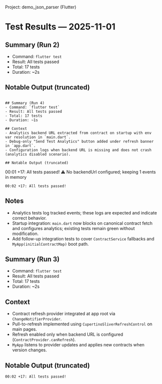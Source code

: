 Project: demo_json_parser (Flutter)
# Test Results — 2025-11-01

## Summary (Run 2)
- Command: `flutter test`
- Result: All tests passed
- Total: 17 tests
- Duration: ~2s

## Notable Output (truncated)
```

## Summary (Run 4)
- Command: `flutter test`
- Result: All tests passed
- Total: 17 tests
- Duration: ~1s

## Context
- Analytics backend URL extracted from contract on startup with env var resolution in `main.dart`.
- Debug-only "Send Test Analytics" button added under refresh banner in `app.dart`.
- Configuration logs when backend URL is missing and does not crash (analytics disabled scenario).

## Notable Output (truncated)
```
00:01 +17: All tests passed!
⚠️ No backendUrl configured; keeping 1 events in memory
```
00:02 +17: All tests passed!
```

## Notes
- Analytics tests log tracked events; these logs are expected and indicate correct behavior.
- Startup integration: `main.dart` now blocks on canonical contract fetch and configures analytics; existing tests remain green without modification.
- Add follow-up integration tests to cover `ContractService` fallbacks and `MyApp(initialContractMap)` boot path.

## Summary (Run 3)
- Command: `flutter test`
- Result: All tests passed
- Total: 17 tests
- Duration: ~2s

## Context
- Contract refresh provider integrated at app root via `ChangeNotifierProvider`.
- Pull-to-refresh implemented using `CupertinoSliverRefreshControl` on main pages.
- Refresh enabled only when backend URL is configured (`ContractProvider.canRefresh`).
- `MyApp` listens to provider updates and applies new contracts when version changes.

## Notable Output (truncated)
```
00:02 +17: All tests passed!
```